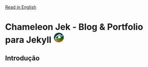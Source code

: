 [Read in English](https://github.com/williamcanin/chameleon-jek/blob/master/README.md)

# Chameleon Jek - Blog & Portfolio para Jekyll <img src="https://raw.githubusercontent.com/williamcanin/chameleon-jek/master/assets/images/avatar/out.png" alt="jekyll cv creator image" width="7%" height="7%"/>

## Introdução

